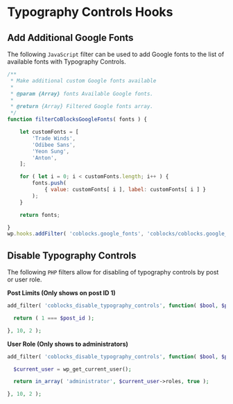 # Typography Controls Hooks

## Add Additional Google Fonts

The following `JavaScript` filter can be used to add Google fonts to the list of available fonts with Typography Controls.  

```JavaScript
/**
 * Make additional custom Google fonts available
 *
 * @param {Array} fonts Available Google fonts.
 *
 * @return {Array} Filtered Google fonts array.
 */
function filterCoBlocksGoogleFonts( fonts ) {

	let customFonts = [
		'Trade Winds',
		'Odibee Sans',
		'Yeon Sung',
		'Anton',
	];

	for ( let i = 0; i < customFonts.length; i++ ) {
		fonts.push(
			{ value: customFonts[ i ], label: customFonts[ i ] }
		);
	}

	return fonts;

}
wp.hooks.addFilter( 'coblocks.google_fonts', 'coblocks/coblocks.google_fonts', filterCoBlocksGoogleFonts );
```

## Disable Typography Controls

The following `PHP` filters allow for disabling of typography controls by post or user role.

**Post Limits (Only shows on post ID 1)**
```php
add_filter( 'coblocks_disable_typography_controls', function( $bool, $post_id ) {

  return ( 1 === $post_id );

}, 10, 2 );
```

**User Role (Only shows to administrators)**
```php
add_filter( 'coblocks_disable_typography_controls', function( $bool, $post_id ) {

  $current_user = wp_get_current_user();

  return in_array( 'administrator', $current_user->roles, true );

}, 10, 2 );
```
